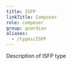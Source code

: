 ```yaml
---
title: ISFP
linkTitle: Composer
role: composer
group: guardian
aliases:
  - /types/ISFP
---
```

Description of ISFP type